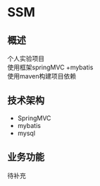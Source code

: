 SSM
===
概述
------
个人实验项目<br/>
使用框架springMVC +mybatis<br/> 
使用maven构建项目依赖

技术架构
-----
* SpringMVC
* mybatis
* mysql
	
业务功能
------
待补充